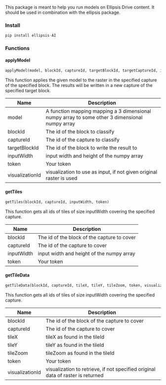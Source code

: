 This package is meant to help you run models on Ellipsis Drive content. It should be used in combination with the ellipsis package.


### Install
```python
pip install ellipsis-AI
```

### Functions

#### applyModel

```python
applyModel(model, blockId, captureId, targetBlockId, targetCaptureId, inputWidth, token, visualizationId= None)
```

This function applies the given model to the raster in the specified capture of the specified block. The results will be written in a new capture of the specified target block.

| Name        | Description |
| ----------- | -----------|
| model        | A function mapping mapping a 3 dimensional numpy array to some other 3 dimensional numpy array |
| blockId     | The id of the block to classify |
| captureId     | The id of the capture to classify |
| targetBlockId        | The id of the block to write the result to |
| inputWidth        | input width and height of the numpy array|
| token        | Your token|
| visualizationId        | visualization to use as input, if not given original raster is used|



#### getTiles

```python
getTiles(blockId, captureId, inputWidth, token)
```

This function gets all ids of tiles of size inputWidth covering the specified capture. 

| Name        | Description |
| ----------- | -----------|
| blockId     | The id of the block of the capture to cover |
| captureId     | The id of the capture to cover |
| inputWidth        | input width and height of the numpy array|
| token        | Your token|

#### getTileData

```python
getTileData(blockId, captureId, tileX, tileY, tileZoom, token, visualizationId= None )
```

This function gets all ids of tiles of size inputWidth covering the specified capture. 

| Name        | Description |
| ----------- | -----------|
| blockId     | The id of the block of the capture to cover |
| captureId     | The id of the capture to cover |
| tileX        | tileX as found in the tileId|
| tileY        | tileY as found in the tileId|
| tileZoom        | tileZoom as found in the tileId|
| token        | Your token|
| visualizationId        | visualization to retrieve, if not specified original data of raster is returned|



